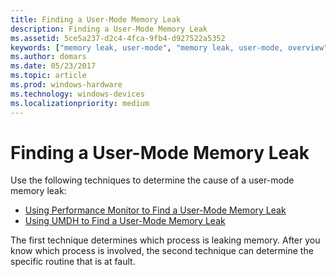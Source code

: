 ```yaml
---
title: Finding a User-Mode Memory Leak
description: Finding a User-Mode Memory Leak
ms.assetid: 5ce5a237-d2c4-4fca-9fb4-d927522a5352
keywords: ["memory leak, user-mode", "memory leak, user-mode, overview"]
ms.author: domars
ms.date: 05/23/2017
ms.topic: article
ms.prod: windows-hardware
ms.technology: windows-devices
ms.localizationpriority: medium
---
```


# Finding a User-Mode Memory Leak

Use the following techniques to determine the cause of a user-mode memory leak:

- [Using Performance Monitor to Find a User-Mode Memory Leak](using-performance-monitor-to-find-a-user-mode-memory-leak.md)
- [Using UMDH to Find a User-Mode Memory Leak](using-umdh-to-find-a-user-mode-memory-leak.md)

The first technique determines which process is leaking memory. After you know which process is involved, the second technique can determine the specific routine that is at fault.

 

 





